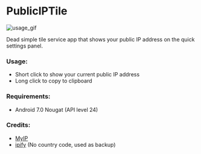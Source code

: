 # PublicIPTile
![usage_gif](https://i.imgur.com/VpeDl4z.gif)

Dead simple tile service app that shows your public IP address on the quick settings panel.

### Usage:
- Short click to show your current public IP address
- Long click to copy to clipboard

### Requirements:
- Android 7.0 Nougat (API level 24)

### Credits:
- [MyIP](https://www.myip.com/api-docs/)
- [ipify](https://www.ipify.org/) (No country code, used as backup)

